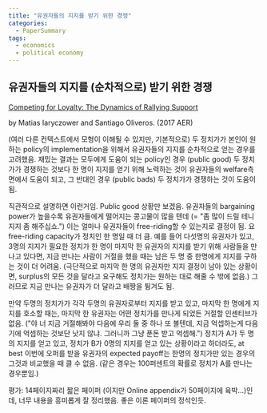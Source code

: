 ```yaml
---
title: "유권자들의 지지를 받기 위한 경쟁"
categories:
  - PaperSummary
tags:
  - economics
  - political economy
---
```


## 유권자들의 지지를 (순차적으로) 받기 위한 경쟁

[Competing for Loyalty: The Dynamics of Rallying Support](https://www.aeaweb.org/articles?id=10.1257/aer.20150755)

by Matias Iaryczower and Santiago Oliveros. (2017 AER)

<!--
> We consider a class of dynamic collective action problems in which either a single principal or two competing principals vie for the support of members of a group. We focus on the dynamic problem that emerges when agents negotiate and commit their support to principals sequentially. We show that competition reduces agents' welfare with public goods, or if and only if there are positive externalities on uncommitted agents, and increases agents' welfare with public bads. We apply the model to the study of corporate takeovers, vote buying, and exclusive deals.
-->


(여러 다른 컨텍스트에서 모형이 이해될 수 있지만, 기본적으로) 두 정치가가 본인이 원하는 policy의 implementation을 위해서 유권자들의 지지를 순차적으로 얻는 경우를 고려했음. 재밌는 결과는 모두에게 도움이 되는 policy인 경우 (public good) 두 정치가가 경쟁하는 것보다 한 명이 지지를 얻기 위해 노력하는 것이 유권자들의 welfare측면에서 도움이 되고, 그 반대인 경우 (public bads) 두 정치가가 경쟁하는 것이 도움이 됨.

직관적으로 설명하면 이런거임. Public good 상황만 보겠음. 유권자들의 bargaining power가 높을수록 유권자들에게 떨어지는 콩고물이 많을 텐데 (= "좀 많이 드릴 테니 지지 좀 해주십쇼.") 이는 얼마나 유권자들이 free-riding할 수 있는지로 결정이 됨. 요 free-riding capacity가 정치인 한 명일 때 더 큼. 예를 들어 다섯명의 유권자가 있고, 3명의 지지가 필요한 정치가 한 명이 마지막 한 유권자의 지지를 받기 위해 사람들을 만나고 있다면, 지금 만나는 사람이 거절을 했을 때는 남은 두 명 중 한명에게 지지를 구하는 것이 더 어려움. (극단적으로 마지막 한 명의 유권자만 지지 결정이 남아 있는 상황이면, surplus의 모든 것을 달라고 요구해도 정치가는 원하는 대로 해줄 수 밖에 없음.) 그러므로 지금 만나는 유권자가 더 달라고 배짱을 튕겨도 됨.

만약 두명의 정치가가 각각 두명의 유권자로부터 지지를 받고 있고, 마지막 한 명에게 지지를 호소할 때는, 마지막 한 유권자는 어떤 정치가를 만나게 되었든 거절할 인센티브가 없음. ("야 너 지금 거절해봐야 다음에 우리 둘 중 하나 또 볼텐데, 지금 억셉하는게 다음기에 억셉하는 것보단 낫지 않냐. 그러니까 그냥 푼돈 받고 억셉해.") 정치가 A가 두 명의 지지를 얻고 있고, 정치가 B가 0명의 지지를 얻고 있는 상황이라고 하더라도, at best 이번에 오퍼를 받을 유권자의 expected payoff는 한명의 정치가만 있는 경우의 그것과 비교했을 때 클 수 없음. (같은 경우는 100퍼센트의 확률로 정치가 A를 만나는 경우뿐임.)

평가: 14페이지짜리 짧은 페이퍼 (이지만 Online appendix가 50페이지에 육박...)인데, 너무 내용을 흥미롭게 잘 정리했음. 좋은 이론 페이퍼의 정석인듯.
